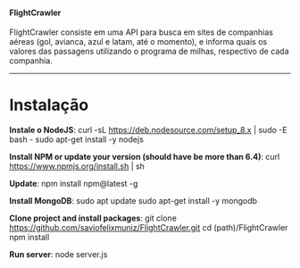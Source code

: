 #### FlightCrawler

FlightCrawler consiste em uma API para busca em sites de companhias aéreas (gol, avianca, azul e latam, até o momento), e informa quais os valores das passagens utilizando o programa de milhas, respectivo de cada companhia.

***

# Instalação

**Instale o NodeJS**:
curl -sL https://deb.nodesource.com/setup_8.x | sudo -E bash -
sudo apt-get install -y nodejs

**Install NPM or update your version (should have be more than 6.4)**:
curl https://www.npmjs.org/install.sh | sh

**Update**:
npm install npm@latest -g

**Install MongoDB**:
sudo apt update
sudo apt-get install -y mongodb

**Clone project and install packages**:
git clone https://github.com/saviofelixmuniz/FlightCrawler.git
cd (path)/FlightCrawler
npm install

**Run server**:
node server.js

